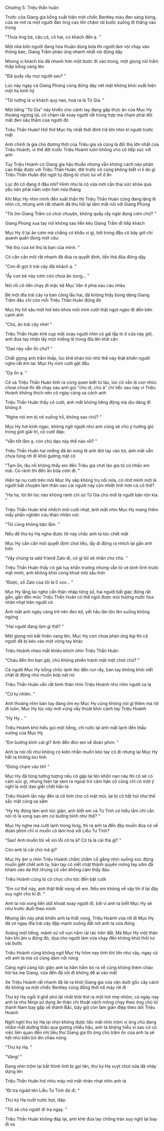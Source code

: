 




Chương 5: Triệu thần huân

Trước cửa Giang gia bỗng xuất hiện một chiếc Bentley màu đen sáng bóng, cửa xe mở ra một người đàn ông cao lớn chậm rãi bước xuống đi thẳng vào trong

"Thưa ông bà, cậu cả, cô hai, có khách đến ạ. "

Một nhà bốn người đang hòa thuận dùng bữa thì người làm vội chạy vào thông báo, Giang Trầm phản ứng nhanh nhất vội đứng dậy

Nhưng vị khách kia đã nhanh hơn một bước đi vào trong, một giọng nói trầm thấp bỗng vang lên

"Đã quấy rầy mọi người sao? "

Lúc này ngay cả Giang Phùng cũng đứng dậy nét mặt không khỏi xuất hiện một tia kinh hỷ

"Tôi tưởng là vị khách quý nào, hoá ra là Tứ Gia. "

Một tiếng "Tứ Gia" này khiến cho cánh tay đang gắp thức ăn của Mục Hy thoáng ngừng lại, cô chậm rãi xoay người rất trùng hợp mà chạm phải đôi mắt đen sâu thẳm của người đó

Triệu Thần Huân! Hơi thở Mục Hy nhất thời đình trệ khi nhìn kĩ người trước mặt

Anh chính là gia chủ đương thời của Triệu gia và cũng là đối thủ lớn nhất của Triệu Hoành, vì thế đời trước Triệu Hoành luôn không cho cô tiếp xúc với anh

Tuy Triệu Hoành có Giang gia hậu thuẫn nhưng vẫn không cách nào phân cao thấp được với Triệu Thần Huân, đời trước cô cũng không biết vì lí do gì Triệu Thần Huân đột ngột tự động từ chức lui về ở ẩn

Lúc đó cô đang ở đâu nhỉ? Hình như là cô vừa mới cấn thai sức khỏe quá yếu nên phải nằm viện hơn nửa tháng

Khi Mục Hy nhìn mình đến xuất thần thì Triệu Thần Huân cũng đang lặng lẽ nhìn cô, nhưng anh rất nhanh đã thu hồi lại tầm mắt nói với Giang Phùng

"Tôi tìm Giang Trầm có chút chuyện, không quấy rầy ngài dùng cơm chứ? "

Giang Phùng xua tay nói không sao liền kêu Giang Trầm đi tiếp khách

Mục Hy ở lại ăn cơm mà chẳng có khẩu vị gì, bởi trong đầu cô bây giờ chỉ quanh quẩn đúng một câu:

"Kẻ thù của kẻ thù là bạn của mình. "


Cô cắn cắn môi rất nhanh đã đưa ra quyết định, liền thả đũa đứng dậy

"Con đi gọt ít trái cây đãi khách ạ. "

"Ấy con bé này cơm còn chưa ăn xong... "

Nói rồi cô liền chạy đi mặc kệ Mục Vân ở phía sau càu nhàu

Bê một đĩa trái cây ra ban công lầu hai, đã không thấy bóng dáng Giang Trầm đâu chỉ còn mỗi Triệu Thần Huân đứng đó

Mục Hy hít sâu một hơi kéo khóe môi mỉm cười thật ngọt ngào đi đến bên cạnh anh

"Chú, ăn trái cây nhé! "

Triệu Thần Huân khẽ cụp mắt xoay người nhìn cô gái lấp ló ở cửa nảy giờ, anh đưa tay nhận lấy một miếng lê trong đĩa lên khẽ cắn

"Dạo này vẫn ổn chứ? "

Chất giọng anh trầm thấp, lúc khẽ khàn hỏi nhỏ thế này thật khiến người nghe rất êm tai. Mục Hy mỉm cười gật đầu

"Dạ ổn ạ. "

Cô và Triệu Thần Huân tính ra cũng quen biết từ lâu, lúc cô vẫn là con nhóc choai choai thì đã chạy sau anh gọi "chú ơi, chú à" chỉ tiếc sau này vì Triệu Hoành không thích nên cô ngày càng xa cách anh

Triệu Thần Huân thấy cô cười, ánh mắt không tiếng động mà dịu dàng đi không ít

"Nghe nói em bị rơi xuống hồ, không sao chứ? "

Mục Hy hơi kinh ngạc, không ngờ người như anh cũng sẽ chú ý hướng gió trong giới giải trí, cô cười đáp:

"Vẫn tốt lắm ạ, còn chú dạo này thế nào rồi? "

Triệu Thần Huân hai miếng đã ăn xong lê anh đút tay vào túi, ánh mắt vẫn chưa từng rời đi khỏi gương mặt cô

"Tạm ổn, lâu rồi không thấy em đến Triệu gia chơi lão gia tử cứ nhắc em mãi. Có rảnh thì đến ăn bữa cơm đi. "

Hiện tại nụ cười trên môi Mục Hy sắp không trụ nổi nữa, cô nhớ mình mới là người bắt chuyện làm thân sao cái người này còn nhiệt tình hơn cả cô thế?

"Ha ha, tôi thì lúc nào không rảnh chỉ sợ Tứ Gia chú mới là người bận rộn kìa. "

Triệu Thần Huân khẽ nhếch môi cười nhạt, ánh mắt nhìn Mục Hy mang thêm mấy phần nghiên cứu thản nhiên nói:

"Tôi cũng không bận lắm. "

Nếu để thư ký Hạ nghe được lời này chắc anh ta tức chết mất

Mục Hy cắn cắn môi quyết định chơi liều, lấy di động ra nhích lại gần anh hơn

"Vậy chúng ta add friend Zalo đi, có gì tôi sẽ nhắn cho chú. "


Triệu Thần Huân thấy cô gái tuy khẩn trương nhưng vẫn tỏ vẻ bình tĩnh trước mặt mình, anh không khỏi cong khoé môi sâu hơn

"Được, số Zalo của tôi là 0 xxx... "

Mục Hy lắng tai nghe cẩn thận nhập từng số, hai người bất giác đứng rất gần, gần đến mức Triệu Thần Huân có thể ngửi được mùi hương nước hoa nhàn nhạt trên người cô

Ánh mắt anh ngày càng trở nên đen kịt, yết hầu lăn lộn lên xuống không ngừng

"Hai người đang làm gì thế? "

Một giọng nói bất thiện vang lên, Mục Hy còn chưa phản ứng kịp thì cả người đã bị kéo vào một vòng tay khác

Triệu Hoành nheo mắt khiêu khích nhìn Triệu Thần Huân

"Cháu đến tìm bạn gái, chú không phiền tránh mặt một chút chứ? "

Cả người Mục Hy bỗng chốc lạnh lẽo đến run rẩy, bàn tay không khỏi xiết chặt di động như muốn bóp nát nó

Triệu Thần Huân vẫn rất bình thản nhìn Triệu Hoành như nhìn người xa lạ

"Cứ tự nhiên. "

Anh thoáng nhìn bàn tay đang ôm eo Mục Hy cũng không nói gì thêm mà rời đi luôn, Mục Hy lúc này mới vùng vẫy thoát khỏi cánh tay Triệu Hoành

"Hy Hy... "

Triệu Hoành khó hiểu gọi một tiếng, chỉ rước lại ánh mắt lạnh đến thấu xương của Mục Hy

"Em bướng bỉnh cái gì? Anh đến đón em về đoàn phim. "

Anh ta nói rồi như không có kiên nhẫn muốn kéo tay cô đi nhưng lại Mục Hy hất ra không lưu tình

"Đừng chạm vào tôi! "

Mục Hy đã từng tưởng tượng nếu cô gặp lại tên khốn nạn này thì cô sẽ có cảm xúc gì, nhưng hiện tại xem ra ngoại trừ căm hận cô cũng chỉ có một ý nghĩ là một dao giết chết hắn ta

Triệu Hoành lần này đến là cố tình cho cô mặt mũi, lại bị cô hất hủi như thế sắc mặt cũng sa sầm

"Hy Hy đừng làm anh tức giận, anh biết em và Tư Tình có hiểu lầm chỉ cần nói rõ là xong sao em cứ bướng bỉnh như thế? "

Mục Hy nghe mà cười lạnh trong lòng, thì ra anh ta đến đây muốn đưa cô về đoàn phim chỉ vì muốn cô làm hoà với Liễu Tư Tình?

"Sao! Anh muốn tôi về xin lỗi cô ta à? Cô ta là cái thá gì? "

Còn anh là cái chó má gì?

Mục Hy âm u nhìn Triệu Hoành chằm chằm cố gắng nhịn xuống xúc động muốn giết chết anh ta, bàn tay cô xiết chặt thành quyền móng tay sớm đã khảm vào da thịt nhưng cô vẫn không cảm thấy đau

Triệu Hoành cũng bị cô chọc cho tức đến bật cười


"Em cứ thế này, anh thật thất vọng về em. Nếu em không về vậy thì ở lại đây suy nghĩ cho kĩ đi. "

Anh ta nói xong liền dứt khoát xoay người đi, bởi vì anh ta biết Mục Hy sẽ như trước đuổi theo mình

Nhưng lần này phải khiến anh ta thất vọng, Triệu Hoành vừa rời đi Mục Hy đã vơ ngay đĩa trái cây đập mạnh xuống đất nơi anh ta vừa đứng

Xoảng một tiếng, mảnh sứ vỡ vụn nằm rải rác trên đất. Mà Mục Hy một thân hàn khí âm u đứng đó, dọa cho người làm vừa chạy đến không khỏi thối lui vài bước

Triệu Hoành cũng không ngờ Mục Hy hôm nay tính khí lớn như vậy, ngay cả với anh ta mà cô cũng dám nổi nóng

Càng nghĩ càng tức giận anh ta hầm hầm bỏ ra về cũng không thèm chào hỏi ba mẹ Giang, vừa đến đã vội đi không để ai vào mắt

Xe Triệu Hoành rất nhanh đã lái ra khỏi Giang gia vừa vặn dưới gốc cây cách đó không xa một chiếc Bentley cũng đồng thời nổ máy rời đi

Thư ký Hạ ngồi ở ghế phó lái nhất thời thở ra một hơi nhẹ nhõm, cả ngày nay anh ta như Ninja sử dụng ẩn thân chi thuật xách mông chạy theo ông chủ từ thành Nam bay gấp về thành Bắc, bây giờ còn làm gián điệp theo dõi Triệu Hoành

Nghĩ nghĩ thư ký Hạ lại nhịn không được liếc mắt nhìn trộm vị ông chủ đang nhắm mắt dưỡng thần qua gương chiếu hậu, anh ta không hiểu vì sao cứ có việc liên quan đến nhị tiểu thư Giang gia thì ông chủ trầm ổn của anh ta sẽ hệt như kiến bò lên chảo nóng

"Thư ký Hạ. "

"Vâng! "

Đang nhìn trộm lại bất thình lình bị gọi tên, thư ký Hạ xuýt chút nữa đã nhảy dựng lên

Triệu Thần Huân hơi nhíu mày mở mắt nhàn nhạt nhìn anh ta

"Đi tra người tên Liễu Tư Tình đó đi. "

Thư ký Hạ nuốt nước bọt, đáp:

"Tôi sẽ cho người đi tra ngay. "

Triệu Thần Huân không đáp lại, anh khẽ đưa tay chống trán suy nghĩ lại bay đi xa




